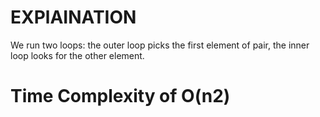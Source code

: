 # EXPlAINATION
 We run two loops: the outer loop picks the first element of pair, the inner loop looks for the other element.
# 
# Time Complexity of O(n2)